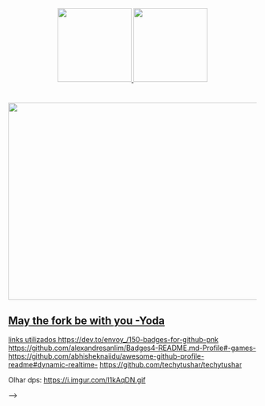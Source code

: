 <!-- ## ʜᴇʏ! 👋
I'm Guilherme, a 17 years old developer from Brazil🇧🇷.

🧭 Founder at [@th8ta](https://github.com/th8ta) and [@useverto](https://github.com/useverto) // comentar

- 👥 Core team member at [@nestdotland](https://github.com/nestdotland) 

## About me
- 🖥 lol, r6 and csgo player
- 📕 2nd year high school student
- 📊 Dogecoin fan
- 💽 Hip-hop lover

## Contact

[![twitter](https://img.shields.io/badge/Twitter-1DA1F2?style=for-the-badge&logo=twitter&logoColor=white)](https://twitter.com/dorigongg)
[![linkedin](https://img.shields.io/badge/LinkedIn-0077B5?style=for-the-badge&logo=linkedin&logoColor=white)](https://br.linkedin.com/in/guilherme-dorigon-219423203)
[![steam](https://img.shields.io/badge/Steam-000000?style=for-the-badge&logo=steam&logoColor=white)](https://steamcommunity.com/id/dorigongg/)




<!--## Stats 
![gDorigon](https://github-readme-stats.vercel.app/api?username=gdorigon&show_icons=true&theme=tokyonight) -->

<div align="center">
  <a href="https://github.com/rafaballerini">
  <img height="150em" src="https://github-readme-stats.vercel.app/api?username=gdorigon&show_icons=true&theme=tokyonight&include_all_commits=true&count_private=true"/>
  <img height="150em" src="https://github-readme-stats.vercel.app/api/top-langs/?username=gdorigon&layout=compact&langs_count=7&theme=tokyonight"/>
</div>

<h1 align="center">
  <img src="https://i.imgur.com/K7N15XS.gif" width="900" height="400" />
  <h2> May the fork be with you -Yoda </h2> 
</h1>



   links utilizados 
https://dev.to/envoy_/150-badges-for-github-pnk
https://github.com/alexandresanlim/Badges4-README.md-Profile#-games-
https://github.com/abhisheknaiidu/awesome-github-profile-readme#dynamic-realtime-
https://github.com/techytushar/techytushar

Olhar dps: 
https://i.imgur.com/l1kAqDN.gif



-->


